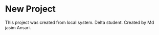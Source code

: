 # New Project

This project was created from local system.
Delta student.
Created by Md jasim Ansari.